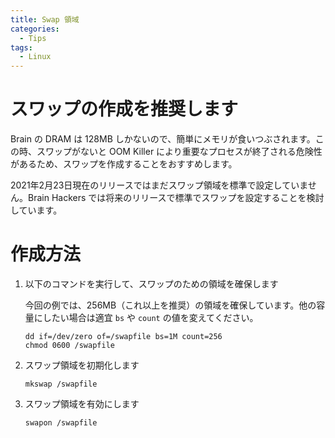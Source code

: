```yaml
---
title: Swap 領域
categories:
  - Tips
tags:
  - Linux
---
```



# スワップの作成を推奨します

Brain の DRAM は 128MB しかないので、簡単にメモリが食いつぶされます。この時、スワップがないと OOM Killer により重要なプロセスが終了される危険性があるため、スワップを作成することをおすすめします。

2021年2月23日現在のリリースではまだスワップ領域を標準で設定していません。Brain Hackers では将来のリリースで標準でスワップを設定することを検討しています。


# 作成方法

 1. 以下のコマンドを実行して、スワップのための領域を確保します

    今回の例では、256MB（これ以上を推奨）の領域を確保しています。他の容量にしたい場合は適宜 `bs` や `count` の値を変えてください。

    ```
    dd if=/dev/zero of=/swapfile bs=1M count=256
    chmod 0600 /swapfile
    ```

 2. スワップ領域を初期化します

    ```
    mkswap /swapfile
    ```

 3. スワップ領域を有効にします

    ```
    swapon /swapfile
    ```

